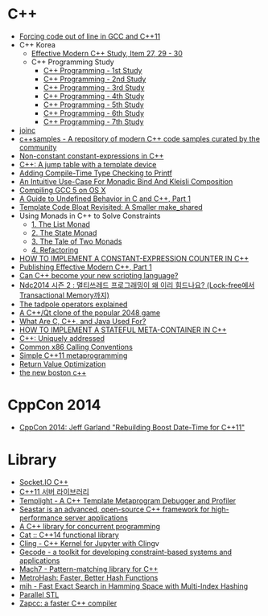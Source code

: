 C++
===
* [Forcing code out of line in GCC and C++11](http://xania.org/201209/forcing-code-out-of-line-in-gcc)
* C++ Korea
  * [Effective Modern C++ Study, Item 27, 29 - 30](http://www.slideshare.net/utilforever/c-korea-effective-modern-c-study-item-27-29-30)
  * C++ Programming Study
    * [C++ Programming - 1st Study](http://www.slideshare.net/utilforever/c-programming-1s-study)
    * [C++ Programming - 2nd Study](http://www.slideshare.net/utilforever/c-programming-2nd-study)
    * [C++ Programming - 3rd Study](http://www.slideshare.net/utilforever/c-programming-3rd-study)
    * [C++ Programming - 4th Study](http://www.slideshare.net/utilforever/c-programming-4th-study)
    * [C++ Programming - 5th Study](http://www.slideshare.net/utilforever/c-programming-5th-study)
    * [C++ Programming - 6th Study](http://www.slideshare.net/utilforever/c-programming-6th-study)
    * [C++ Programming - 7th Study](http://www.slideshare.net/utilforever/c-programming-7th-study)
* [joinc](http://www.joinc.co.kr/modules/moniwiki/wiki.php/Site/C++)
* [c++​samples - A repository of modern C++ code samples curated by the community](http://www.cppsamples.com/)
* [Non-constant constant-expressions in C++](http://b.atch.se/posts/non-constant-constant-expressions/)
* [C++: A jump table with a template device](https://monoinfinito.wordpress.com/2015/05/05/c-a-jump-table-with-a-template-device/)
* [Adding Compile-Time Type Checking to Printf](https://msdn.microsoft.com/en-us/magazine/dn973010.aspx)
* [An Intuitive Use-Case For Monadic Bind And Kleisli Composition](https://daniel-j-h.github.io/post/intuitive-monadic-bind-kleisli-composition/)
* [Compiling GCC 5 on OS X](https://solarianprogrammer.com/2015/05/01/compiling-gcc-5-mac-os-x/)
* [A Guide to Undefined Behavior in C and C++, Part 1](http://blog.regehr.org/archives/213)
* [Template Code Bloat Revisited: A Smaller make_shared](http://blog2.emptycrate.com/content/template-code-bloat-revisited-smaller-makeshared)
* Using Monads in C++ to Solve Constraints
  * [1. The List Monad](http://bartoszmilewski.com/2015/05/11/using-monads-in-c-to-solve-constraints-1-the-list-monad/)
  * [2. The State Monad](http://bartoszmilewski.com/2015/05/14/using-monads-in-c-to-solve-constraints-2-the-state-monad/)
  * [3. The Tale of Two Monads](http://bartoszmilewski.com/2015/05/18/using-monads-in-c-to-solve-constraints-3-the-tale-of-two-monads/)
  * [4. Refactoring](http://bartoszmilewski.com/2015/05/25/using-monads-in-c-to-solve-constraints-4-refactoring/)
* [HOW TO IMPLEMENT A CONSTANT-EXPRESSION COUNTER IN C++](http://b.atch.se/posts/constexpr-counter/)
* [Publishing Effective Modern C++, Part 1](http://scottmeyers.blogspot.kr/2015/05/publishing-effective-modern-c-part-1.html)
* [Can C++ become your new scripting language?](http://www.nu42.com/2015/05/cpp-new-scripting-language.html)
* [Ndc2014 시즌 2 : 멀티쓰레드 프로그래밍이 왜 이리 힘드나요? (Lock-free에서 Transactional Memory까지)](http://www.slideshare.net/zzapuno/ndc2014-2)
* [The tadpole operators explained](http://blogs.msdn.com/b/oldnewthing/archive/2015/05/26/10617079.aspx)
* [A C++/Qt clone of the popular 2048 game](https://github.com/jvaelen/2048)
* [What Are C, C++, and Java Used For?](http://danluu.com/boring-languages/)
* [HOW TO IMPLEMENT A STATEFUL META-CONTAINER IN C++](http://b.atch.se/posts/constexpr-meta-container/)
* [C++: Uniquely addressed](http://pfultz2.com/blog/2015/05/31/unique-address/)
* [Common x86 Calling Conventions](https://jlospinoso.github.io/assembly/c/developing/software/2015/04/04/common-x86-calling-conventions.html)
* [Simple C++11 metaprogramming](http://pdimov.com/cpp2/simple_cxx11_metaprogramming.html)
* [Return Value Optimization](http://rohankshir.github.io/2015/05/01/return-value-optimization/)
* [the new boston c++](https://www.thenewboston.com/videos.php?cat=16)

# CppCon 2014
* [CppCon 2014: Jeff Garland "Rebuilding Boost Date-Time for C++11"](https://www.youtube.com/watch?v=VBHXmqB4i_s)

# Library
* [Socket.IO C++](http://socket.io/blog/socket-io-cpp/)
* [C++11 서버 라이브러리](http://readme.skplanet.com/?p=10399)
* [Templight - A C++ Template Metaprogram Debugger and Profiler](http://plc.inf.elte.hu/templight/)
* [Seastar is an advanced, open-source C++ framework for high-performance server applications](http://www.seastar-project.org/)
* [A C++ library for concurrent programming](https://github.com/ademakov/Evenk)
* [Cat :: C++14 functional library](http://cat.github.io/)
* [Cling - C++ Kernel for Jupyter with Cling](https://github.com/minrk/clingkernel)v
* [Gecode - a toolkit for developing constraint-based systems and applications](http://www.gecode.org/)
* [Mach7 - Pattern-matching library for C++](https://github.com/solodon4/Mach7)
* [MetroHash: Faster, Better Hash Functions](http://www.jandrewrogers.com/2015/05/27/metrohash/)
* [mih - Fast Exact Search in Hamming Space with Multi-Index Hashing](http://www.cs.toronto.edu/~norouzi/research/mih/)
* [Parallel STL](https://parallelstl.codeplex.com/)
* [Zapcc: a faster C++ compiler](http://www.zapcc.com/)